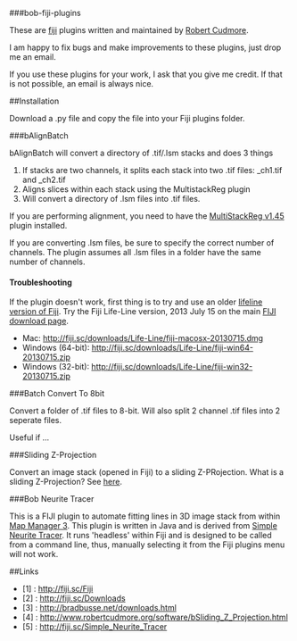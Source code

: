 ###bob-fiji-plugins

These are [fiji](http://fiji.sc/Fiji) plugins written and maintained by [Robert Cudmore](http://robertcudmore.org).

I am happy to fix bugs and make improvements to these plugins, just drop me an email.

If you use these plugins for your work, I ask that you give me credit. If that is not possible, an email is always nice.

##Installation

Download a .py file and copy the file into your Fiji plugins folder.

###bAlignBatch

bAlignBatch will convert a directory of .tif/.lsm stacks and does 3 things

 1. If stacks are two channels, it splits each stack into two .tif files: _ch1.tif and _ch2.tif
 2. Aligns slices within each stack using the MultistackReg plugin
 3. Will convert a directory of .lsm files into .tif files.
 
If you are performing alignment, you need to have the [MultiStackReg v1.45](http://bradbusse.net/downloads.html) plugin installed.

If you are converting .lsm files, be sure to specify the correct number of channels. The plugin assumes all .lsm files in a folder have the same number of channels.

#### Troubleshooting

If the plugin doesn't work, first thing is to try and use an older [lifeline version of Fiji](http://fiji.sc/Downloads). Try the Fiji Life-Line version, 2013 July 15 on the main [FIJI download page](http://fiji.sc/Downloads).
  - Mac: http://fiji.sc/downloads/Life-Line/fiji-macosx-20130715.dmg
  - Windows (64-bit): http://fiji.sc/downloads/Life-Line/fiji-win64-20130715.zip
  - Windows (32-bit): http://fiji.sc/downloads/Life-Line/fiji-win32-20130715.zip


###Batch Convert To 8bit

Convert a folder of .tif files to 8-bit. Will also split 2 channel .tif files into 2 seperate files.

Useful if ...


###Sliding Z-Projection

Convert an image stack (opened in Fiji) to a sliding Z-PRojection. What is a sliding Z-Projection? See [here](http://www.robertcudmore.org/software/bSliding_Z_Projection.html).

###Bob Neurite Tracer

This is a FIJI plugin to automate fitting lines in 3D image stack from within [Map Manager 3](http://cudmore.github.io/mapmanager). This plugin is written in Java and is derived from [Simple Neurite Tracer](http://fiji.sc/Simple_Neurite_Tracer). It runs 'headless' within Fiji and is designed to be called from a command line, thus, manually selecting it from the Fiji plugins menu will not work.

##Links
- [1] : http://fiji.sc/Fiji
- [2] : http://fiji.sc/Downloads
- [3] : http://bradbusse.net/downloads.html
- [4] : http://www.robertcudmore.org/software/bSliding_Z_Projection.html
- [5] : http://fiji.sc/Simple_Neurite_Tracer
